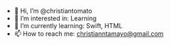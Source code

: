 - 👋 Hi, I’m @christiantomato
- 👀 I’m interested in: Learning
- 🌱 I’m currently learning: Swift, HTML
- 📫 How to reach me: christianntamayo@gmail.com

<!---
christiantomato/christiantomato is a ✨ special ✨ repository because its `README.md` (this file) appears on your GitHub profile.
You can click the Preview link to take a look at your changes.
--->
